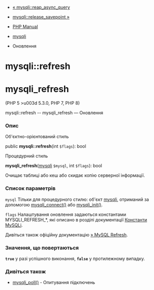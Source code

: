 - [« mysqli::reap_async_query](mysqli.reap-async-query.md)
- [mysqli::release_savepoint »](mysqli.release-savepoint.md)

- [PHP Manual](index.md)
- [mysqli](class.mysqli.md)
- Оновлення

# mysqli::refresh

# mysqli_refresh

(PHP 5 \>u003d 5.3.0, PHP 7, PHP 8)

mysqli::refresh -- mysqli_refresh — Оновлення

### Опис

Об'єктно-орієнтований стиль

public **mysqli::refresh**(int `$flags`): bool

Процедурний стиль

**mysqli_refresh**([mysqli](class.mysqli.md) `$mysql`, int `$flags`):
bool

Очищає таблиці або кеш або скидає копію серверної інформації.

### Список параметрів

`mysql`
Тільки для процедурного стилю: об'єкт [mysqli](class.mysqli.md),
отриманий за допомогою [mysqli_connect()](function.mysqli-connect.md)
або [mysqli_init()](mysqli.init.md).

`flags`
Налаштування оновлення задаються константами MYSQLI_REFRESH\_\*, які
описано в розділі документації [Константи
MySQLi](mysqli.constants.md).

Дивіться також офіційну документацію [» MySQL
Refresh](http://dev.mysql.com/doc/mysql/en/mysql-refresh.md).

### Значення, що повертаються

**`true`** у разі успішного виконання, **`false`** у протилежному
випадку.

### Дивіться також

- [mysqli_poll()](mysqli.poll.md) - Опитування підключень
